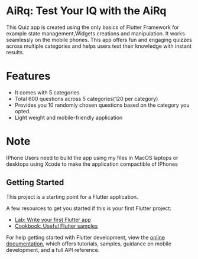# AiRq: Test Your IQ with the AiRq 
  This Quiz app is created using the only basics of Flutter Framework for example state management,Widgets creations and manipulation. It works seamlessly on the mobile phones.
  This app offers fun and engaging quizzes across multiple categories and helps users test their knowledge with instant results.
# Features
  - It comes with 5 categories
  - Total 600 questions across 5 categories(120 per category)
  - Provides you 10 randomly chosen questions based on the category you opted.
  - Light weight and mobile-friendly application
# Note
  IPhone Users need to build the app using my files in MacOS laptops or desktops using Xcode to make the application compactible of IPhones
## Getting Started

This project is a starting point for a Flutter application.

A few resources to get you started if this is your first Flutter project:

- [Lab: Write your first Flutter app](https://docs.flutter.dev/get-started/codelab)
- [Cookbook: Useful Flutter samples](https://docs.flutter.dev/cookbook)

For help getting started with Flutter development, view the
[online documentation](https://docs.flutter.dev/), which offers tutorials,
samples, guidance on mobile development, and a full API reference.
